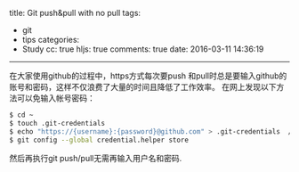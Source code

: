 title: Git push&pull with no pull
tags:
  - git
  - tips
categories:
  - Study
cc: true
hljs: true
comments: true
date: 2016-03-11 14:36:19
---
在大家使用github的过程中，https方式每次要push 和pull时总是要输入github的账号和密码，这样不仅浪费了大量的时间且降低了工作效率。
在网上发现以下方法可以免输入帐号密码：

```bash
$ cd ~
$ touch .git-credentials
$ echo "https://{username}:{password}@github.com" > .git-credentials  //使用自己的帐号密码替换{username} {password}
$ git config --global credential.helper store
```

然后再执行git push/pull无需再输入用户名和密码.
